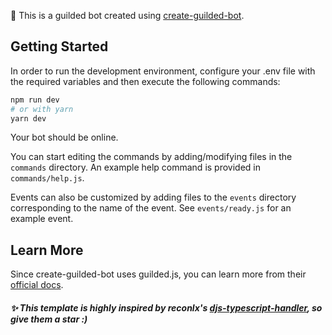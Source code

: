🚀 This is a guilded bot created using [create-guilded-bot](https://github.com/CompeyDev/create-guilded-bot).

## Getting Started
In order to run the development environment, configure your .env file with the required variables and then execute the following commands:
```bash
npm run dev
# or with yarn
yarn dev
```

Your bot should be online.

You can start editing the commands by adding/modifying files in the `commands` directory. An example help command is provided in
`commands/help.js`.

Events can also be customized by adding files to the `events` directory corresponding to the name of the event. See `events/ready.js` for an example event.

## Learn More
Since create-guilded-bot uses guilded.js, you can learn more from their [official docs](https://guilded.js.org/).


##### ✨ This template is highly inspired by reconlx's [djs-typescript-handler](https://github.com/reconlx/djs-typescript-handler), so give them a star :)
